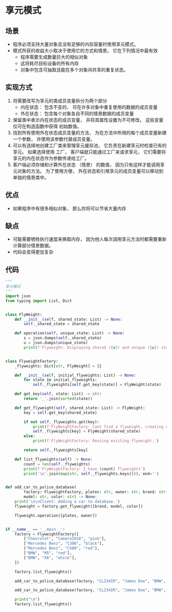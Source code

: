 # 享元模式

## 场景
- 程序必须支持大量对象且没有足够的内存容量时使用享元模式。
- 模式所获的收益大小取决于使用它的方式和情景。 它在下列情况中最有效
    - 程序需要生成数量巨大的相似对象
    - 这将耗尽目标设备的所有内存
    - 对象中包含可抽取且能在多个对象间共享的重复状态。
    
## 实现方式
1. 将需要改写为享元的类成员变量拆分为两个部分
    - 内在状态： 包含不变的、 可在许多对象中重复使用的数据的成员变量
    - 外在状态： 包含每个对象各自不同的情景数据的成员变量
2. 保留类中表示内在状态的成员变量， 并将其属性设置为不可修改。 这些变量仅可在构造函数中获得
初始数值。
3. 找到所有使用外在状态成员变量的方法， 为在方法中所用的每个成员变量新建一个参数， 
并使用该参数代替成员变量。
4. 可以有选择地创建工厂类来管理享元缓存池， 它负责在新建享元时检查已有的享元。 如果选择使用
工厂， 客户端就只能通过工厂来请求享元， 它们需要将享元的内在状态作为参数传递给工厂。
5. 客户端必须存储和计算外在状态 （情景） 的数值， 因为只有这样才能调用享元对象的方法。
 为了使用方便， 外在状态和引用享元的成员变量可以移动到单独的情景类中。
 
## 优点
- 如果程序中有很多相似对象， 那么你将可以节省大量内存

## 缺点
- 可能需要牺牲执行速度来换取内存， 因为他人每次调用享元方法时都需要重新计算部分情景数据。
- 代码会变得更加复杂

## 代码
```python
"""
享元模式
"""
import json
from typing import List, Dict


class FlyWeight:
    def __init__(self, shared_state: List) -> None:
        self._shared_state = shared_state

    def operation(self, unique_state: List) -> None:
        s = json.dumps(self._shared_state)
        u = json.dumps(unique_state)
        print(f'Flyweight: Displaying shared ({s}) and unique ({u}) state.', end='')


class FlyweightFactory:
    _flyweights: Dict[str, FlyWeight] = {}

    def __init__(self, initial_flyweights: List) -> None:
        for state in initial_flyweights:
            self._flyweights[self.get_key(state)] = FlyWeight(state)

    def get_key(self, state: List) -> str:
        return '_'.join(sorted(state))

    def get_flyweight(self, shared_state: List) -> FlyWeight:
        key = self.get_key(shared_state)

        if not self._flyweights.get(key):
            print(f'FlyWeightFactory: Cant find a flyweight, creating new one.')
            self._flyweights[key] = FlyWeight(shared_state)
        else:
            print(f'FlyWeightFactory: Reusing existing flyweight.')

        return self._flyweights[key]

    def list_flyweights(self) -> None:
        count = len(self._flyweights)
        print(f'FlyWeightFactory: I have {count} flyweights')
        print('\n'.join(map(str, self._flyweights.keys())), end='')


def add_car_to_police_database(
        factory: FlyweightFactory, plates: str, owner: str, brand: str,
        model: str, color: str) -> None:
    print('\n\nClient: Adding a car to database.')
    flyweight = factory.get_flyweight([brand, model, color])

    flyweight.operation([plates, owner])


if __name__ == '__main__':
    factory = FlyweightFactory([
        ["Chevrolet", "Camaro2018", "pink"],
        ["Mercedes Benz", "C300", "black"],
        ["Mercedes Benz", "C500", "red"],
        ["BMW", "M5", "red"],
        ["BMW", "X6", "white"],
    ])

    factory.list_flyweights()

    add_car_to_police_database(factory, "CL234IR", "James Doe", "BMW", "M5", "red")

    add_car_to_police_database(factory, "CL234IR", "James Doe", "BMW", "X1", "red")

    print("\n")
    factory.list_flyweights()
```

